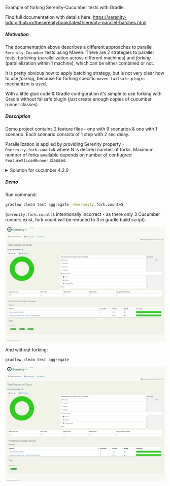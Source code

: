 Example of forking Serenity-Cucumber tests with Gradle.

Find full documentation with details here: https://serenity-bdd.github.io/theserenitybook/latest/serenity-parallel-batches.html

##### Motivation
The documentation above describes a different approaches to parallel `Serenity-Cucumber` tests using Maven. There are 2 strategies to parallel tests: *batching* (parallelization across different machines) and *forking* (parallelization within 1 machine), which can be either combined or not.

It is pretty obvious how to apply batching strategy, but is not very clear how to use *forking*, because for forking specific `maven-failsafe-plugin` mechanizm is used.

With a little glue code & Gradle configuration it's simple to use forking with Gradle without failsafe plugin (just create enough copies of cucumber runner classes).

##### Description
Demo project contains 2 feature files - one with 9 scenarios & one with 1 scenario. Each scenario consists of 1 step with 2 sec delay.

Parallelization is applied by providing Serenity property `-Dserenity.fork.count=N` where N is desired number of forks. Maximum number of forks available depends on number of confiugred `FeatureSlicedRunner` classes.

<details><summary>Solution for cucumber 4.2.0</summary>
<p>
Create some Cucumber runner classes, and also attach to them plugin `com.github.scormaq.SerenityCucumberForker` (the trick with plugin allows us to use `@BeforeAll` mechanizm, so we will set `serenity.fork.number` at runtime (sic!) but before slicing starts)
</p>
</details>

##### Demo
Run command:
```cmd
gradlew clean test aggregate -Dserenity.fork.count=5
```
(`serenity.fork.count` is intentionally incorrect - as there only 3 Cucumber runners exist, fork count will be reduced to 3 in gradle build script).

<img src="https://github.com/scormaq/gradle-serenity-cucumber-forking/raw/master/images/forked.png"/>

And without forking:
```cmd
gradlew clean test aggregate
```

<img src="https://github.com/scormaq/gradle-serenity-cucumber-forking/raw/master/images/no-fork.png"/>